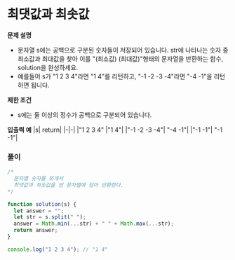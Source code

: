 # 최댓값과 최솟값

<b>문제 설명</b>

- 문자열 s에는 공백으로 구분된 숫자들이 저장되어 있습니다. str에 나타나는 숫자 중 최소값과 최대값을 찾아 이를 "(최소값) (최대값)"형태의 문자열을 반환하는 함수, solution을 완성하세요.
- 예를들어 s가 "1 2 3 4"라면 "1 4"를 리턴하고, "-1 -2 -3 -4"라면 "-4 -1"을 리턴하면 됩니다.

<b>제한 조건</b>

- s에는 둘 이상의 정수가 공백으로 구분되어 있습니다.

<b>입출력 예</b>
|s| return|
|-|-|
|"1 2 3 4" |"1 4"|
|"-1 -2 -3 -4"| "-4 -1"|
|"-1 -1"| "-1 -1"|

### 풀이

```js
/*
  문자열 숫자를 쪼개서
  최댓값과 최솟값을 빈 문자열에 담아 반환한다.
*/

function solution(s) {
  let answer = "";
  let str = s.split(" ");
  answer = Math.min(...str) + " " + Math.max(...str);
  return answer;
}

console.log("1 2 3 4"); // "1 4"
```
